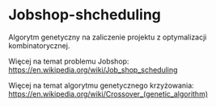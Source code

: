 # Jobshop-shcheduling
Algorytm genetyczny na zaliczenie projektu z optymalizacji kombinatorycznej.

Więcej na temat problemu Jobshop:
https://en.wikipedia.org/wiki/Job_shop_scheduling 

Więcej na temat algorytmu genetycznego krzyżowania:
https://en.wikipedia.org/wiki/Crossover_(genetic_algorithm)

